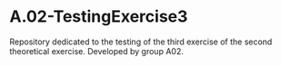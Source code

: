 # A.02-TestingExercise3
Repository dedicated to the testing of the third exercise of the second theoretical exercise. Developed by group A02.
